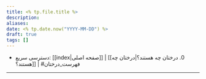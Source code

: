 ```yaml
---
title: <% tp.file.title %>
description: 
aliases: 
date: <% tp.date.now("YYYY-MM-DD") %>
draft: true
tags: []
---
```

- دسترسی سریع: [[index|صفحه اصلی]] | [[0. درختان چه هستند؟|درختان چه هستند؟]] | #فهرست_درختان
---
